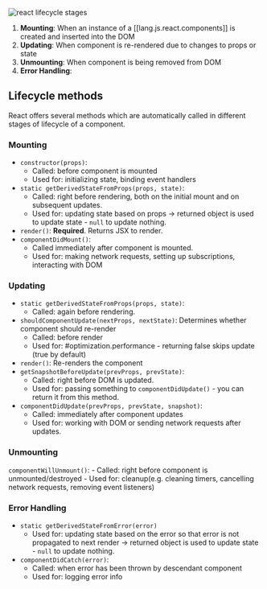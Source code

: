 ![react lifecycle stages](lang.js.react.components.lifecycle.png)

1. **Mounting**: When an instance of a [[lang.js.react.components]] is created and inserted into the DOM
2. **Updating**: When component is re-rendered due to changes to props or state
3. **Unmounting**: When component is being removed from DOM
4. **Error Handling**: 

## Lifecycle methods

React offers several methods which are automatically called in different stages of lifecycle of a component.

### Mounting

- `constructor(props)`: 
    - Called: before component is mounted
    - Used for: initializing state, binding event handlers
- `static getDerivedStateFromProps(props, state)`: 
    - Called: right before rendering, both on the initial mount and on subsequent updates.
    - Used for: updating state based on props -> returned object is used to update state - `null` to update nothing. 
- `render()`: **Required**. Returns JSX to render.
- `componentDidMount()`: 
    - Called immediately after component is mounted.
    - Used for: making network requests, setting up subscriptions, interacting with DOM

### Updating

- `static getDerivedStateFromProps(props, state)`: 
    - Called: again before rendering.
- `shouldComponentUpdate(nextProps, nextState)`: Determines whether component should re-render
    - Called: before render
    - Used for: #optimization.performance - returning false skips update (true by default)
- `render()`: Re-renders the component
- `getSnapshotBeforeUpdate(prevProps, prevState)`: 
    - Called: right before DOM is updated. 
    - Used for: passing something to `componentDidUpdate()` - you can return it from this method.
- `componentDidUpdate(prevProps, prevState, snapshot)`: 
    - Called: immediately after component updates 
    - Used for: working with DOM or sending network requests after updates.


### Unmounting

`componentWillUnmount()`:
    - Called: right before component is unmounted/destroyed
    - Used for: cleanup(e.g. cleaning timers, cancelling network requests, removing event listeners)

### Error Handling

- `static getDerivedStateFromError(error)`
    - Used for: updating state based on the error so that error is not propagated to next render -> returned object is used to update state - `null` to update nothing.
- `componentDidCatch(error)`: 
    - Called: when error has been thrown by descendant component
    - Used for: logging error info